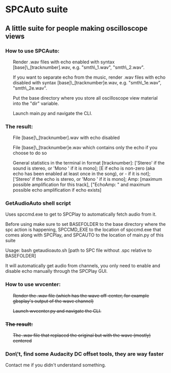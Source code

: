 <h1>SPCAuto suite</h1>
<h2>A little suite for people making oscilloscope views</h2>
<h3>How to use SPCAuto:</h3>
<list>
<ul>Render .wav files with echo enabled with syntax [base]\_[tracknumber].wav, e.g. "smth\_1.wav", "smth\_2.wav".</ul>
<ul>If you want to separate echo from the music, render .wav files with echo disabled with syntax [base]\_[tracknumber]<bold>e</bold>.wav, e.g. "smth\_1e.wav", "smth\_2e.wav".</ul>
<ul>Put the base directory where you store all oscilloscope view material into the "dir" variable.</ul>
<ul>Launch main.py and navigate the CLI.</ul>
</list>
<h3>The result:</h3>
<list>
<ul>File [base]\_[tracknumber].wav with echo disabled</ul>
<ul>File [base]\_[tracknumber]<bold>e</bold>.wav which contains only the echo if you choose to do so</ul>
<ul>General statistics in the terminal in format [tracknumber]: ['Stereo' if the sound is stereo, or 'Mono  ' if it is mono]; [E if echo is non-zero (aka echo has been enabled at least once in the song), or - if it is not]; ['Stereo' if the echo is stereo, or 'Mono  ' if it is mono]; Amp: [maximum possible amplification for this track], ["EchoAmp: " and maximum possible echo amplification if echo exists]</ul>
</list>
<h3>GetAudioAuto shell script</h3>
<p>Uses spccmd.exe to get to SPCPlay to automatically fetch audio from it.</p>
<p>Before using make sure to set BASEFOLDER to the base directory where the spc action is happening, SPCCMD_EXE to the location of spccmd.exe that comes along with SPCPlay, and SPCAUTO to the location of main.py of this suite</p>
<p>Usage: bash getaudioauto.sh [path to SPC file without .spc relative to BASEFOLDER]</p>
<p>It will automatically get audio from channels, you only need to enable and disable echo manually through the SPCPlay GUI.</p>
<h3>How to use wvcenter:</h3>
<s><list>
<ul>Render the .wav file (which has the wave off-center, for example gbsplay's output of the wave channel)</ul>
<ul>Launch wvcenter.py and navigate the CLI.</ul>
</list>
<h3>The result:</h3>
<list>
<ul>The .wav file that replaced the original but with the wave (mostly) centered</ul></s>
<h3>Don\'t, find some Audacity DC offset tools, they are way faster </h3> 
</list>
Contact me if you didn't understand something.
